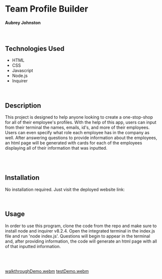 # Team Profile Builder
#### Aubrey Johnston
<br>

## Technologies Used
<ul>
    <li>HTML</li>
    <li>CSS</li>
    <li>Javascript</li>
    <li>Node.js</li>
    <li>Inquirer</li>
</ul>    

<br>

## Description
This project is designed to help anyone looking to create a one-stop-shop for all of their employee's profiles. With the help of this app, users can input from their terminal the names, emails, id's, and more of their employees. Users can even specify what role each employee has in the company as well. After answering questions to provide information about the employees, an html page will be generated with cards for each of the employees displaying all of their information that was inputted. 

<br>

<br>

## Installation
No installation required. Just visit the deployed website link:
<br>

<link>

<br>

## Usage
In order to use this program, clone the code from the repo and make sure to install node and inquirer v8.2.4. Open the integrated terminal in the index.js file and run 'node index.js'. Questions will begin to appear in the terminal and, after providing information, the code will generate an html page with all of that inputted information. 

<br><br><br>
[walkthroughDemo.webm](https://user-images.githubusercontent.com/116928146/224126652-55a1b702-4dc2-4e66-adc9-12e567568b72.webm)
[testDemo.webm](https://user-images.githubusercontent.com/116928146/224130525-91f69085-07ae-4d9d-8ee1-90f5b21c8c58.webm)


<br>
